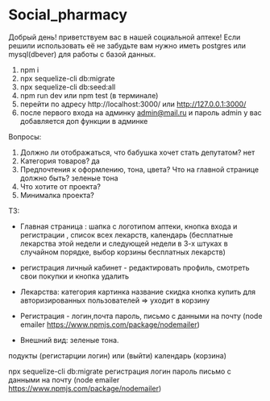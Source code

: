 # Social_pharmacy
Добрый день! приветствуем вас в нашей социальной аптеке!
Если решили использовать её не забудьте вам нужно иметь 
postgres или mysql(dbever) для работы с базой данных.
1. npm i
2. npx sequelize-cli db:migrate
3. npx sequelize-cli db:seed:all
4. npm run dev или npm test (в терминале)
5. перейти по адресу http://localhost:3000/ или http://127.0.0.1:3000/
6. после первого входа на админку admin@mail.ru и пароль admin у вас добавляется доп функции в админке

Вопросы:
1. Должно ли отображаться, что бабушка хочет стать депутатом? нет
2. Категория товаров? да
3. Предпочтения к оформлению, тона, цвета? Что на главной странице должно быть? зеленые тона 
4. Что хотите от проекта? 
5. Минималка проекта?

ТЗ: 
- Главная страница : шапка с логотипом аптеки, кнопка входа и регистрации ,
 список всех лекарств, 
 календарь
 (бесплатные лекарства этой недели и следующей недели в 3-х штуках в случайном порядке, выбор корзины бесплатных лекарств)

- регистрация личный кабинет - редактировать профиль, смотреть свои покупки и кнопка удалить

- Лекарства:
категория 
картинка
название
скидка
кнопка купить для авторизированных пользователей => уходит в корзину 

- Регистрация - логин,почта пароль, письмо с данными на почту (node emailer https://www.npmjs.com/package/nodemailer)
<!-- npm i calendar -->
<!-- npm i nodemailer -->
- Внешний вид: зеленые тона. 


подукты (регистарции логин) или (выйти) календарь (корзина) 


npx sequelize-cli db:migrate
регистрация логин пароль письмо с данными на почту (node emailer https://www.npmjs.com/package/nodemailer)
